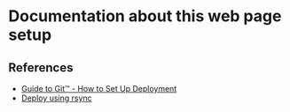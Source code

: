 # Documentation about this web page setup

## References

- [Guide to Git™ - How to Set Up Deployment](https://docs.cpanel.net/knowledge-base/web-services/guide-to-git-how-to-set-up-deployment/)
- [Deploy using rsync](https://gist.github.com/timba64/cd6a49bf9978cc6b59ba463b903ac0f8)

